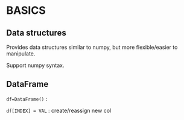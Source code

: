 # BASICS

## Data structures
Provides data structures similar to numpy, but more flexible/easier to manipulate.  

Support numpy syntax.  

## DataFrame
`df=DataFrame()` :  

`df[INDEX] = VAL` : create/reassign new col  